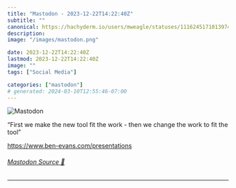 ```yaml
---
title: "Mastodon - 2023-12-22T14:22:40Z"
subtitle: ""
canonical: https://hachyderm.io/users/mweagle/statuses/111624517101397477
description:
image: "/images/mastodon.png"

date: 2023-12-22T14:22:40Z
lastmod: 2023-12-22T14:22:40Z
image: ""
tags: ["Social Media"]

categories: ["mastodon"]
# generated: 2024-03-10T12:55:46-07:00
---
```

![Mastodon](/images/mastodon.png)

<p>“First we make the new tool fit the work - then we change the work to fit the tool”</p><p><a href="https://www.ben-evans.com/presentations" target="_blank" rel="nofollow noopener noreferrer" translate="no"><span class="invisible">https://www.</span><span class="">ben-evans.com/presentations</span><span class="invisible"></span></a></p>


###### [Mastodon Source 🐘](https://hachyderm.io/@mweagle/111624517101397477)

___
